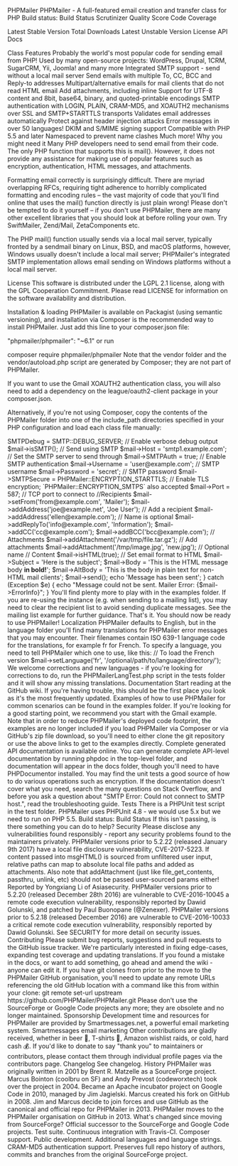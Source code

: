 PHPMailer
PHPMailer - A full-featured email creation and transfer class for PHP
Build status: Build Status Scrutinizer Quality Score Code Coverage

Latest Stable Version Total Downloads Latest Unstable Version License API Docs

Class Features
Probably the world's most popular code for sending email from PHP!
Used by many open-source projects: WordPress, Drupal, 1CRM, SugarCRM, Yii, Joomla! and many more
Integrated SMTP support - send without a local mail server
Send emails with multiple To, CC, BCC and Reply-to addresses
Multipart/alternative emails for mail clients that do not read HTML email
Add attachments, including inline
Support for UTF-8 content and 8bit, base64, binary, and quoted-printable encodings
SMTP authentication with LOGIN, PLAIN, CRAM-MD5, and XOAUTH2 mechanisms over SSL and SMTP+STARTTLS transports
Validates email addresses automatically
Protect against header injection attacks
Error messages in over 50 languages!
DKIM and S/MIME signing support
Compatible with PHP 5.5 and later
Namespaced to prevent name clashes
Much more!
Why you might need it
Many PHP developers need to send email from their code. The only PHP function that supports this is mail(). However, it does not provide any assistance for making use of popular features such as encryption, authentication, HTML messages, and attachments.

Formatting email correctly is surprisingly difficult. There are myriad overlapping RFCs, requiring tight adherence to horribly complicated formatting and encoding rules – the vast majority of code that you'll find online that uses the mail() function directly is just plain wrong! Please don't be tempted to do it yourself – if you don't use PHPMailer, there are many other excellent libraries that you should look at before rolling your own. Try SwiftMailer, Zend/Mail, ZetaComponents etc.

The PHP mail() function usually sends via a local mail server, typically fronted by a sendmail binary on Linux, BSD, and macOS platforms, however, Windows usually doesn't include a local mail server; PHPMailer's integrated SMTP implementation allows email sending on Windows platforms without a local mail server.

License
This software is distributed under the LGPL 2.1 license, along with the GPL Cooperation Commitment. Please read LICENSE for information on the software availability and distribution.

Installation & loading
PHPMailer is available on Packagist (using semantic versioning), and installation via Composer is the recommended way to install PHPMailer. Just add this line to your composer.json file:

"phpmailer/phpmailer": "~6.1"
or run

composer require phpmailer/phpmailer
Note that the vendor folder and the vendor/autoload.php script are generated by Composer; they are not part of PHPMailer.

If you want to use the Gmail XOAUTH2 authentication class, you will also need to add a dependency on the league/oauth2-client package in your composer.json.

Alternatively, if you're not using Composer, copy the contents of the PHPMailer folder into one of the include_path directories specified in your PHP configuration and load each class file manually:

<?php
use PHPMailer\PHPMailer\PHPMailer;
use PHPMailer\PHPMailer\Exception;

require 'path/to/PHPMailer/src/Exception.php';
require 'path/to/PHPMailer/src/PHPMailer.php';
require 'path/to/PHPMailer/src/SMTP.php';
If you're not using the SMTP class explicitly (you're probably not), you don't need a use line for the SMTP class.

If you don't speak git or just want a tarball, click the 'zip' button on the right of the project page in GitHub, though note that docs and examples are not included in the tarball.

Legacy versions
PHPMailer 5.2 (which is compatible with PHP 5.0 - 7.0) is no longer being supported, even for security updates. You will find the latest version of 5.2 in the 5.2-stable branch. If you're using PHP 5.5 or later (which you should be), switch to the 6.x releases.

Upgrading from 5.2
The biggest changes are that source files are now in the src/ folder, and PHPMailer now declares the namespace PHPMailer\PHPMailer. This has several important effects – read the upgrade guide for more details.

Minimal installation
While installing the entire package manually or with Composer is simple, convenient, and reliable, you may want to include only vital files in your project. At the very least you will need src/PHPMailer.php. If you're using SMTP, you'll need src/SMTP.php, and if you're using POP-before SMTP, you'll need src/POP3.php. You can skip the language folder if you're not showing errors to users and can make do with English-only errors. If you're using XOAUTH2 you will need src/OAuth.php as well as the Composer dependencies for the services you wish to authenticate with. Really, it's much easier to use Composer!

A Simple Example
<?php
// Import PHPMailer classes into the global namespace
// These must be at the top of your script, not inside a function
use PHPMailer\PHPMailer\PHPMailer;
use PHPMailer\PHPMailer\SMTP;
use PHPMailer\PHPMailer\Exception;

// Load Composer's autoloader
require 'vendor/autoload.php';

// Instantiation and passing `true` enables exceptions
$mail = new PHPMailer(true);

try {
    //Server settings
    $mail->SMTPDebug = SMTP::DEBUG_SERVER;                      // Enable verbose debug output
    $mail->isSMTP();                                            // Send using SMTP
    $mail->Host       = 'smtp1.example.com';                    // Set the SMTP server to send through
    $mail->SMTPAuth   = true;                                   // Enable SMTP authentication
    $mail->Username   = 'user@example.com';                     // SMTP username
    $mail->Password   = 'secret';                               // SMTP password
    $mail->SMTPSecure = PHPMailer::ENCRYPTION_STARTTLS;         // Enable TLS encryption; `PHPMailer::ENCRYPTION_SMTPS` also accepted
    $mail->Port       = 587;                                    // TCP port to connect to

    //Recipients
    $mail->setFrom('from@example.com', 'Mailer');
    $mail->addAddress('joe@example.net', 'Joe User');     // Add a recipient
    $mail->addAddress('ellen@example.com');               // Name is optional
    $mail->addReplyTo('info@example.com', 'Information');
    $mail->addCC('cc@example.com');
    $mail->addBCC('bcc@example.com');

    // Attachments
    $mail->addAttachment('/var/tmp/file.tar.gz');         // Add attachments
    $mail->addAttachment('/tmp/image.jpg', 'new.jpg');    // Optional name

    // Content
    $mail->isHTML(true);                                  // Set email format to HTML
    $mail->Subject = 'Here is the subject';
    $mail->Body    = 'This is the HTML message body <b>in bold!</b>';
    $mail->AltBody = 'This is the body in plain text for non-HTML mail clients';

    $mail->send();
    echo 'Message has been sent';
} catch (Exception $e) {
    echo "Message could not be sent. Mailer Error: {$mail->ErrorInfo}";
}
You'll find plenty more to play with in the examples folder.

If you are re-using the instance (e.g. when sending to a mailing list), you may need to clear the recipient list to avoid sending duplicate messages. See the mailing list example for further guidance.

That's it. You should now be ready to use PHPMailer!

Localization
PHPMailer defaults to English, but in the language folder you'll find many translations for PHPMailer error messages that you may encounter. Their filenames contain ISO 639-1 language code for the translations, for example fr for French. To specify a language, you need to tell PHPMailer which one to use, like this:

// To load the French version
$mail->setLanguage('fr', '/optional/path/to/language/directory/');
We welcome corrections and new languages - if you're looking for corrections to do, run the PHPMailerLangTest.php script in the tests folder and it will show any missing translations.

Documentation
Start reading at the GitHub wiki. If you're having trouble, this should be the first place you look as it's the most frequently updated.

Examples of how to use PHPMailer for common scenarios can be found in the examples folder. If you're looking for a good starting point, we recommend you start with the Gmail example.

Note that in order to reduce PHPMailer's deployed code footprint, the examples are no longer included if you load PHPMailer via Composer or via GitHub's zip file download, so you'll need to either clone the git repository or use the above links to get to the examples directly.

Complete generated API documentation is available online.

You can generate complete API-level documentation by running phpdoc in the top-level folder, and documentation will appear in the docs folder, though you'll need to have PHPDocumentor installed. You may find the unit tests a good source of how to do various operations such as encryption.

If the documentation doesn't cover what you need, search the many questions on Stack Overflow, and before you ask a question about "SMTP Error: Could not connect to SMTP host.", read the troubleshooting guide.

Tests
There is a PHPUnit test script in the test folder. PHPMailer uses PHPUnit 4.8 - we would use 5.x but we need to run on PHP 5.5.

Build status: Build Status

If this isn't passing, is there something you can do to help?

Security
Please disclose any vulnerabilities found responsibly - report any security problems found to the maintainers privately.

PHPMailer versions prior to 5.2.22 (released January 9th 2017) have a local file disclosure vulnerability, CVE-2017-5223. If content passed into msgHTML() is sourced from unfiltered user input, relative paths can map to absolute local file paths and added as attachments. Also note that addAttachment (just like file_get_contents, passthru, unlink, etc) should not be passed user-sourced params either! Reported by Yongxiang Li of Asiasecurity.

PHPMailer versions prior to 5.2.20 (released December 28th 2016) are vulnerable to CVE-2016-10045 a remote code execution vulnerability, responsibly reported by Dawid Golunski, and patched by Paul Buonopane (@Zenexer).

PHPMailer versions prior to 5.2.18 (released December 2016) are vulnerable to CVE-2016-10033 a critical remote code execution vulnerability, responsibly reported by Dawid Golunski.

See SECURITY for more detail on security issues.

Contributing
Please submit bug reports, suggestions and pull requests to the GitHub issue tracker.

We're particularly interested in fixing edge-cases, expanding test coverage and updating translations.

If you found a mistake in the docs, or want to add something, go ahead and amend the wiki - anyone can edit it.

If you have git clones from prior to the move to the PHPMailer GitHub organisation, you'll need to update any remote URLs referencing the old GitHub location with a command like this from within your clone:

git remote set-url upstream https://github.com/PHPMailer/PHPMailer.git
Please don't use the SourceForge or Google Code projects any more; they are obsolete and no longer maintained.

Sponsorship
Development time and resources for PHPMailer are provided by Smartmessages.net, a powerful email marketing system.

Smartmessages email marketing

Other contributions are gladly received, whether in beer 🍺, T-shirts 👕, Amazon wishlist raids, or cold, hard cash 💰. If you'd like to donate to say "thank you" to maintainers or contributors, please contact them through individual profile pages via the contributors page.

Changelog
See changelog.

History
PHPMailer was originally written in 2001 by Brent R. Matzelle as a SourceForge project.
Marcus Bointon (coolbru on SF) and Andy Prevost (codeworxtech) took over the project in 2004.
Became an Apache incubator project on Google Code in 2010, managed by Jim Jagielski.
Marcus created his fork on GitHub in 2008.
Jim and Marcus decide to join forces and use GitHub as the canonical and official repo for PHPMailer in 2013.
PHPMailer moves to the PHPMailer organisation on GitHub in 2013.
What's changed since moving from SourceForge?
Official successor to the SourceForge and Google Code projects.
Test suite.
Continuous integration with Travis-CI.
Composer support.
Public development.
Additional languages and language strings.
CRAM-MD5 authentication support.
Preserves full repo history of authors, commits and branches from the original SourceForge project.
